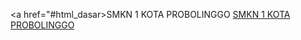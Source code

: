 <a href="#html_dasar><span>SMKN 1 KOTA PROBOLINGGO</span>
              <a href="belajaralink.html"><span>SMKN 1 KOTA PROBOLINGGO</span></a>
